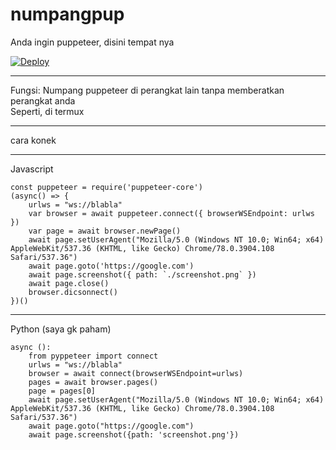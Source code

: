 # numpangpup
Anda ingin puppeteer, disini tempat nya

[![Deploy](https://www.herokucdn.com/deploy/button.svg)](https://dashboard.heroku.com/new?template=https://github.com/frmdeveloper/numpangpup)

___
Fungsi: Numpang puppeteer di perangkat lain tanpa memberatkan perangkat anda<br>
Seperti, di termux
___
cara konek
___
Javascript
```
const puppeteer = require('puppeteer-core')
(async() => {
	urlws = "ws://blabla"
	var browser = await puppeteer.connect({ browserWSEndpoint: urlws })
	var page = await browser.newPage()
	await page.setUserAgent("Mozilla/5.0 (Windows NT 10.0; Win64; x64) AppleWebKit/537.36 (KHTML, like Gecko) Chrome/78.0.3904.108 Safari/537.36")
	await page.goto('https://google.com')
	await page.screenshot({ path: `./screenshot.png` })
	await page.close()
	browser.dicsonnect()
})()
```
___
Python (saya gk paham)
```
async ():
	from pyppeteer import connect
	urlws = "ws://blabla"
	browser = await connect(browserWSEndpoint=urlws)
	pages = await browser.pages()
	page = pages[0]
	await page.setUserAgent("Mozilla/5.0 (Windows NT 10.0; Win64; x64) AppleWebKit/537.36 (KHTML, like Gecko) Chrome/78.0.3904.108 Safari/537.36")
	await page.goto("https://google.com")
	await page.screenshot({path: 'screenshot.png'}) 
```

